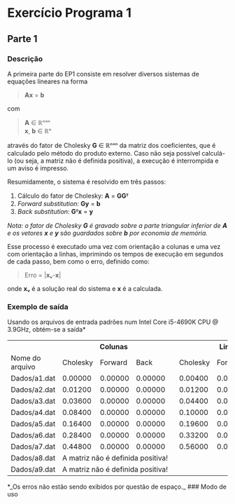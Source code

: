 # Exercício Programa 1
## Parte 1
### Descrição
A primeira parte do EP1 consiste em resolver diversos sistemas de equações lineares na forma

> **Ax** = **b**

com

> **A** ∈ ℝⁿˣⁿ  
> **x**, **b** ∈ ℝⁿ

através do fator de Cholesky **G** ∈ ℝⁿˣⁿ da matriz dos coeficientes,
que é calculado pelo método do produto externo.
Caso não seja possível calculá-lo (ou seja, a matriz não é definida positiva), a execução é
interrompida e um aviso é impresso.

Resumidamente, o sistema é resolvido em três passos:

1. Cálculo do fator de Cholesky: **A** = **GGᵀ**
2. *Forward substitution*: **Gy** = **b**
3. *Back substitution*: **Gᵀx** = **y**


_Nota: o fator de Cholesky **G** é gravado sobre a parte triangular inferior de **A** e os vetores **x** e **y** são guardados sobre **b** por economia de memória._

Esse processo é executado uma vez com orientação a colunas e uma vez com orientação a linhas, imprimindo os tempos de execução em segundos de cada passo, bem como o erro, definido como:

> Erro = |**xᵥ**-**x**|  

onde **xᵥ** é a solução real do sistema e **x** é a calculada.

### Exemplo de saída

Usando os arquivos de entrada padrões num Intel Core i5-4690K CPU @ 3.9GHz, obtém-se a saída*

<table>
  <tr>
    <th></th>
    <th colspan="3">Colunas</th>
    <th></th>
    <th colspan="3">Linhas</th>
  </tr>
  <tr>
    <td>Nome do arquivo</td>
    <td>Cholesky</td>
    <td>Forward</td>
    <td>Back</td>
    <td></td>
    <td>Cholesky</td>
    <td>Forward</td>
    <td>Back</td>
  </tr>
  <tr>
    <td>Dados/a1.dat</td>
    <td>0.00000</td>
    <td>0.00000</td>
    <td>0.00000</td>
    <td></td>
    <td>0.00400</td>
    <td>0.00000</td>
    <td>0.00000</td>
  </tr>
  <tr>
    <td>Dados/a2.dat</td>
    <td>0.01200</td>
    <td>0.00000</td>
    <td>0.00000</td>
    <td></td>
    <td>0.01200</td>
    <td>0.00000</td>
    <td>0.00000</td>
  </tr>
  <tr>
    <td>Dados/a3.dat</td>
    <td>0.03600</td>
    <td>0.00000</td>
    <td>0.00000</td>
    <td></td>
    <td>0.04400</td>
    <td>0.00000</td>
    <td>0.00000</td>
  </tr>
  <tr>
    <td>Dados/a4.dat</td>
    <td>0.08400</td>
    <td>0.00000</td>
    <td>0.00000</td>
    <td></td>
    <td>0.10000</td>
    <td>0.00000</td>
    <td>0.00000</td>
  </tr>
  <tr>
    <td>Dados/a5.dat</td>
    <td>0.16400</td>
    <td>0.00000</td>
    <td>0.00000</td>
    <td></td>
    <td>0.19600</td>
    <td>0.00000</td>
    <td>0.00000</td>
  </tr>
  <tr>
    <td>Dados/a6.dat</td>
    <td>0.28400</td>
    <td>0.00000</td>
    <td>0.00000</td>
    <td></td>
    <td>0.33200</td>
    <td>0.00000</td>
    <td>0.00000</td>
  </tr>
  <tr>
    <td>Dados/a7.dat</td>
    <td>0.44800</td>
    <td>0.00000</td>
    <td>0.00000</td>
    <td></td>
    <td>0.56000</td>
    <td>0.00000</td>
    <td>0.00400</td>
  </tr>
  <tr>
    <td>Dados/a8.dat</td>
    <td colspan="7">A matriz não é definida positiva!</td>
  </tr>
  <tr>
    <td>Dados/a9.dat</td>
    <td colspan="7">A matriz não é definida positiva!</td>
  </tr>
</table>
*_Os erros não estão sendo exibidos por questão de espaço._
### Modo de uso
